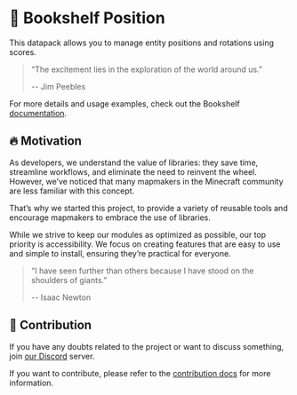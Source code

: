 # 🧭 Bookshelf Position

This datapack allows you to manage entity positions and rotations using scores.

> “The excitement lies in the exploration of the world around us.”
>
> -- Jim Peebles

For more details and usage examples, check out the Bookshelf [documentation](https://docs.mcbookshelf.dev/en/latest/modules/position.html).


## 🔥 Motivation

As developers, we understand the value of libraries: they save time, streamline workflows, and eliminate the need to reinvent the wheel. However, we’ve noticed that many mapmakers in the Minecraft community are less familiar with this concept.

That’s why we started this project, to provide a variety of reusable tools and encourage mapmakers to embrace the use of libraries.

While we strive to keep our modules as optimized as possible, our top priority is accessibility. We focus on creating features that are easy to use and simple to install, ensuring they’re practical for everyone.

> “I have seen further than others because I have stood on the shoulders of giants.”
>
> -- Isaac Newton


## 🤝 Contribution

If you have any doubts related to the project or want to discuss something, join [our Discord](https://discord.gg/MkXytNjmBt) server.

If you want to contribute, please refer to the [contribution docs](https://docs.mcbookshelf.dev/en/latest/contribute/index.html) for more information.
